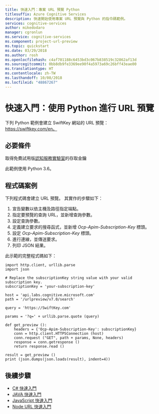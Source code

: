 ```yaml
---
title: 快速入門：專案 URL 預覽 Python
titlesuffix: Azure Cognitive Services
description: 快速開始使用專案 URL 預覽與 Python 的指令碼範例。
services: cognitive-services
author: mikedodaro
manager: cgronlun
ms.service: cognitive-services
ms.component: project-url-preview
ms.topic: quickstart
ms.date: 03/29/2018
ms.author: rosh
ms.openlocfilehash: c4af701188c6453bd3c067b838519c32862af13d
ms.sourcegitcommit: 0bb8db9fe3369ee90f4a5973a69c26bff43eae00
ms.translationtype: HT
ms.contentlocale: zh-TW
ms.lasthandoff: 10/08/2018
ms.locfileid: "48867267"
---
```

# <a name="quickstart-url-preview-with-python"></a>快速入門：使用 Python 進行 URL 預覽

下列 Python 範例會建立 SwiftKey 網站的 URL 預覽： https://swiftkey.com/en。

## <a name="prerequisites"></a>必要條件

取得免費試用版[認知服務實驗室](https://aka.ms/answersearchsubscription)的存取金鑰

此範例使用 Python 3.6。

## <a name="code-scenario"></a>程式碼案例 

下列程式碼會建立 URL 預覽。
其實作的步驟如下：
1. 宣告變數以依主機及路徑指定端點。
2. 指定要預覽的查詢 URL，並新增查詢參數。  
3. 設定查詢參數。
4. 定義建立要求的搜尋函式，並新增 *Ocp-Apim-Subscription-Key* 標頭。
5. 設定 *Ocp-Apim-Subscription-Key* 標頭。 
6. 進行連線，並傳送要求。
7. 列印 JSON 結果。

此示範的完整程式碼如下：

````
import http.client, urllib.parse
import json

# Replace the subscriptionKey string value with your valid subscription key.
subscriptionKey = 'your-subscription-key'

host = 'api.labs.cognitive.microsoft.com'
path = '/urlpreview/v7.0/search'

query = 'https://SwiftKey.com'

params = '?q=' + urllib.parse.quote (query)

def get_preview ():
    headers = {'Ocp-Apim-Subscription-Key': subscriptionKey}
    conn = http.client.HTTPSConnection (host)
    conn.request ("GET", path + params, None, headers)
    response = conn.getresponse ()
    return response.read ()

result = get_preview ()
print (json.dumps(json.loads(result), indent=4))
````
## <a name="next-steps"></a>後續步驟
- [C# 快速入門](csharp.md)
- [JAVA 快速入門](java-quickstart.md)
- [JavaScript 快速入門](javascript.md)
- [Node URL 快速入門](node-quickstart.md)